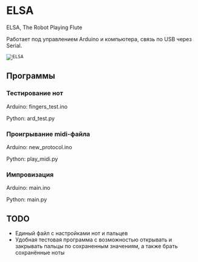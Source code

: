 # ELSA
ELSA, The Robot Playing Flute

Работает под управлением Arduino и компьютера, связь по USB через Serial.

<code>![ELSA](https://sun9-78.userapi.com/impf/c844720/v844720010/1f8977/D4m9H9WjYKg.jpg?size=600x400&quality=96&sign=819ebeb6bf7d0f5a9ba6cc82c2322873&type=album "ELSA")
</code>

## Программы ##

### Тестирование нот ###
Arduino: fingers_test.ino  

Python: ard_test.py

### Проигрывание midi-файла ###
Arduino: new_protocol.ino  

Python: play_midi.py

### Импровизация ###
Arduino: main.ino  

Python: main.py

## TODO ##
* Единый файл с настройками нот и пальцев
* Удобная тестовая программа с возможностью открывать и закрывать пальцы по сохраненным значениям, а также брать сохранённые ноты
